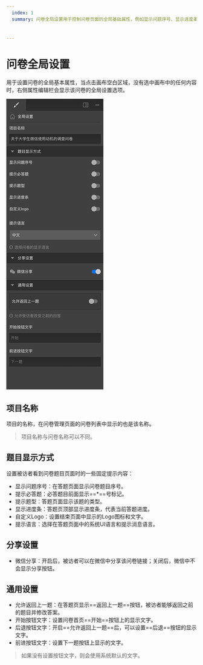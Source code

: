 ```yaml
---
  index: 1
  summary: 问卷全局设置用于控制问卷页面的全局基础属性，例如显示问题序号、显示进度条、允许返回上一题等。


---
```







# 问卷全局设置

用于设置问卷的全局基本属性，当点击画布空白区域，没有选中画布中的任何内容时，右侧属性编辑栏会显示该问卷的全局设置选项。

<img src='../assets/06surveyGlobalSetting/global-setting.png'>

## 项目名称

项目的名称，在问卷管理页面的问卷列表中显示的也是该名称。
> 项目名称与问卷名称可以不同。

## 题目显示方式

设置被访者看到问卷题目页面时的一些固定提示内容：
+ 显示问题序号：在答题页面显示问卷题目序号。
+ 提示必答题：必答题目前面显示==*==号标记。
+ 提示题型：答题页面显示该题的类型。
+ 显示进度条：答题页顶部显示进度条，代表当前答题进度。
+ 自定义Logo：设置结束页面中显示的Logo图标和文字。
+ 提示语言：选择在答题页面中的系统UI语言和提示消息语言。

## 分享设置

+ 微信分享：开启后，被访者可以在微信中分享该问卷链接；关闭后，微信中不会显示分享按钮。

## 通用设置

+ 允许返回上一题：在答题页显示==返回上一题==按钮，被访者能够返回之前的题目并修改答案。
+ 开始按钮文字：设置问卷首页==开始==按钮上的显示文字。
+ 后退按钮文字：开启==允许返回上一题==后，可以设置==后退==按钮的显示文字。
+ 前进按钮文字：设置下一题按钮上显示的文字。

> 如果没有设置按钮文字，则会使用系统默认的文字。



